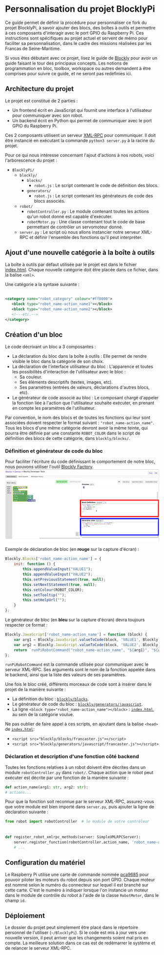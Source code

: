 # Personnalisation du projet BlocklyPi

Ce guide permet de définir la procédure pour personnaliser ce fork du projet BlocklyPi, à savoir ajouter des blocs, des
boîtes à outils et permettre à ces composants d'interagir avec le port GPIO du Raspberry Pi. Ces instructions sont
spécifiques au projet actuel et servent de mémo pour faciliter sa personnalisation, dans le cadre des missions réalisées
par les Francas de Seine-Maritime.

Si vous êtes débutant avec ce projet, lisez le guide de [Blockly](https://developers.google.com/blockly/guides/overview)
pour avoir un guide faisant le tour des principaux concepts. Les notions de programmation en bloc, toolbox, workspace ou
autres demandent à être comprises pour suivre ce guide, et ne seront pas redéfinies ici.

## Architecture du projet

Le projet est constitué de 2 parties :

- Un frontend écrit en JavaScript qui fournit une interface à l'utilisateur pour communiquer avec son robot.
- Un backend écrit en Python qui permet de communiquer avec le port GPIO du Raspberry Pi.

Ces 2 composants utilisent un serveur [XML-RPC](https://fr.wikipedia.org/wiki/XML-RPC) pour communiquer. Il doit être
instancié en exécutant la commande `python3 server.py` à la racine du projet.

Pour ce qui nous intéresse concernant l'ajout d'actions à nos robots, voici l'arborescence du projet :

- `BlocklyPi/`
    - `blockly/`
        - `blocks/`
          - `robot.js` : Le script contenant le code de définition des blocs.
        - `generators/`
          - `robot.js` : Le script contenant les générateurs de code des blocs associés.
    - `robot/`
        - `robotController.py` : Le module contenant toutes les actions qu'un robot donné est capable d'exécuter.
        - `robotMotor.py` : Une classe contenant tout le code de base permettant de contrôler un servomoteur donné.
    - `server.py` : Le script où nous allons instancier notre serveur XML-RPC et définir l'ensemble des fonctions qu'il
      peut interpréter.

## Ajout d'une nouvelle catégorie à la boîte à outils

La boîte à outils par défaut utilisée par le projet est dans le fichier
[index.html](../index.html). Chaque nouvelle catégorie doit être placée dans ce fichier, dans la balise `<xml>`.

Une catégorie a la syntaxe suivante :

 ```xml

<category name="robot_category" colour="#ff8000">
    <block type="robot_name-action_name1"></block>
    <block type="robot_name-action_name2"></block>
    <!---etc.-->
</category>
 ```

## Création d'un bloc

Le code décrivant un bloc a 3 composantes :

- La déclaration du bloc dans la boîte à outils : Elle permet de rendre visible le bloc dans la catégorie de son choix.
- La déclaration de l'interface utilisateur du bloc : L'apparence et toutes les possibilités d'interaction de
  l'utilisateur avec le bloc :
    - Sa couleur.
    - Ses éléments descriptifs (textes, images, etc).
    - Ses paramètres (entrées de valeurs, déclarations d'autres blocs, etc).
- Le générateur de code associé au bloc : Le composant chargé d'appeler la fonction liée à l'action que l'utilisateur
  souhaite exécuter, en prenant en compte les paramètres de l'utilisateur.

Par convention, le nom des blocs et de toutes les fonctions qui leur sont associées doivent respecter le format
suivant : `"robot_name-action_name"`. Tous les blocs d'une même catégorie devront avoir la même teinte, qui pourra être
définie par une constante `ROBOT_COLOR` dans le script de définition des blocs de cette catégorie,
dans `blockly/blocks/`.

### Définition et générateur de code du bloc

Pour faciliter l'écriture du code définissant le comportement de notre bloc, nous pouvons utiliser
l'outil [Blockly Factory](https://blockly-demo.appspot.com/static/demos/blockfactory/index.html).
![](Screenshot_20211209_131412.png)

Exemple de déclaration de bloc (en **rouge** sur la capture d'écran) :

```js
Blockly.Blocks['robot_name-action_name'] = {
    init: function () {
        this.appendValueInput("VALUE1");
        this.appendValueInput("VALUE2");
        this.setPreviousStatement(true, null);
        this.setNextStatement(true, null);
        this.setColour(ROBOT_COLOR);
        this.setTooltip("");
        this.setHelpUrl("");
    }
};
```

Le générateur de bloc (en **bleu** sur la capture d'écran) devra toujours respecter ce format :

```js
Blockly.JavaScript['robot_name-action_name'] = function (block) {
    var arg1 = Blockly.JavaScript.valueToCode(block, 'VALUE1', Blockly.JavaScript.ORDER_ATOMIC);
    var arg2 = Blockly.JavaScript.valueToCode(block, 'VALUE2', Blockly.JavaScript.ORDER_ATOMIC);
    return `runPiRobotCommand("robot_name-action_name", "${arg1}", "${arg2}");`;
};
```

`runPiRobotCommand` est la commande utilisée pour communiquer avec le serveur XML-RPC. Ses arguments sont le nom de la
fonction appelée dans le backend, ainsi que la liste des valeurs de ses paramètres.

Une fois le bloc créé, différents morceaux de code sont à insérer dans le projet de la manière suivante :

- La définition du bloc : [`blockly/blocks`](../blockly/blocks).
- Le générateur de code du bloc : [`blockly/generators/javascript`](../blockly/generators/javascript).
- La ligne `<block type="robot_name-action_name"></block>` : [`index.html`](../index.html), au sein de la catégorie
  voulue.

Ne pas oublier de faire appel à ces scripts, en ajoutant dans la balise `<head>` de [`index.html`](../index.html):

- `<script src="blockly/blocks/francaster.js"></script>`
- `<script src="blockly/generators/javascript/francaster.js"></script>`

### Déclaration et description d'une fonction côté backend

Toutes les fonctions relatives à un robot doivent être décrites dans un module `robotController.py` dans `robot/`.
Chaque action que le robot peut exécuter est décrite par une fonction de la manière suivante :

```Python
def action_name(arg1: str, arg2: str):
# actions...
```

Pour que la fonction soit reconnue par le serveur XML-RPC, assurez-vous que votre module est bien importé
dans `server.py`, puis ajouter la ligne de déclaration suivante :

```Python
from robot import robotController  # le module de votre contrôleur


def register_robot_xmlrpc_methods(server: SimpleXMLRPCServer):
    server.register_function(robotController.action_name, 'robot_name-action_name')  # Ajouter ici
    # ...
```

## Configuration du matériel

Le Raspberry Pi utilise une carte de commande
nommée [pca9685](https://www.aranacorp.com/en/using-a-pca9685-module-with-raspberry-pi/) pour pouvoir piloter les
moteurs du robot depuis son port GPIO. Chaque moteur est nommé selon le numéro du connecteur sur lequel il est branché
sur cette carte. C'est le numéro à indiquer lorsque l'on instancie un moteur dans le module de contrôle du robot à
l'aide de la classe `RobotMotor`, dans le champ `id`.

## Déploiement

Le dossier du projet peut simplement être placé dans le répertoire personnel de l'utiliser (`~/BlocklyPi`). Si le code
est mis à jour vers une nouvelle version, il peut arriver que les changements soient mal pris en compte. La meilleure
solution dans ce cas est de redémarrer le système et de relancer le serveur XML-RPC.